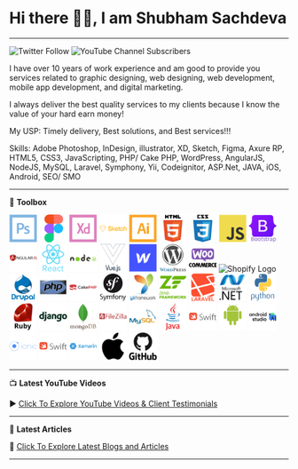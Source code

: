 # Hi there 👋🏻, I am Shubham Sachdeva

--------------
<img alt="Twitter Follow" src="https://img.shields.io/twitter/follow/xonestechnology?label=People%20Following%20Me%20On%20Twitter&style=social"> <img alt="YouTube Channel Subscribers" src="https://img.shields.io/youtube/channel/subscribers/UCTVjRFCHECx9y4HEBMSXc2A?label=People%20Subscribed%20To%20My%20Channel&style=social">

I have over 10 years of work experience and am good to provide you services related to graphic designing, web designing, web development, mobile app development, and digital marketing.

I always deliver the best quality services to my clients because I know the value of your hard earn money!

My USP: Timely delivery, Best solutions, and Best services!!!

Skills: Adobe Photoshop, InDesign, illustrator, XD, Sketch, Figma, Axure RP, HTML5, CSS3, JavaScripting, PHP/ Cake PHP, WordPress, AngularJS, NodeJS, MySQL, Laravel, Symphony, Yii, Codeignitor, ASP.Net, JAVA, iOS, Android, SEO/ SMO

-------
🧰 <b>Toolbox</b>

<img src="https://github.com/devicons/devicon/blob/master/icons/photoshop/photoshop-line.svg" alt="Photoshop Logo" width="50" height="50"> <img src="https://github.com/devicons/devicon/blob/master/icons/figma/figma-original.svg" alt="Figma Logo" width="50" height="50"> <img src="https://github.com/devicons/devicon/blob/master/icons/xd/xd-line.svg" alt="XD Logo" width="50" height="50"> <img src="https://github.com/devicons/devicon/blob/master/icons/sketch/sketch-line-wordmark.svg" alt="Sketch Logo" width="50" height="50"> <img src="https://github.com/devicons/devicon/blob/master/icons/illustrator/illustrator-line.svg" alt="Adobe illustrator Logo" width="50" height="50"> <img src="https://github.com/devicons/devicon/blob/master/icons/html5/html5-original-wordmark.svg" alt="Html5 Logo" width="50" height="50"> <img src="https://github.com/devicons/devicon/blob/master/icons/css3/css3-original-wordmark.svg" alt="Css3 Logo" width="50" height="50"> <img src="https://github.com/devicons/devicon/blob/master/icons/javascript/javascript-original.svg" alt="JavaScript Logo" width="50" height="50"> <img src="https://github.com/devicons/devicon/blob/master/icons/bootstrap/bootstrap-original-wordmark.svg" alt="Bootstrap Logo" width="50" height="50"> <img src="https://github.com/devicons/devicon/blob/master/icons/angularjs/angularjs-original-wordmark.svg" alt="Angular.js Logo" width="50" height="50"> <img src="https://github.com/devicons/devicon/blob/master/icons/react/react-original-wordmark.svg" alt="React.js Logo" width="50" height="50"> <img src="https://github.com/devicons/devicon/blob/master/icons/nodejs/nodejs-original-wordmark.svg" alt="Node.js Logo" width="50" height="50"> <img src="https://github.com/devicons/devicon/blob/master/icons/vuejs/vuejs-line-wordmark.svg" alt="Vue.js Logo" width="50" height="50"> <img src="https://github.com/devicons/devicon/blob/master/icons/webflow/webflow-original.svg" alt="Webflow Logo" width="50" height="50"> <img src="https://github.com/devicons/devicon/blob/master/icons/wordpress/wordpress-original.svg" alt="WordPress Logo" width="50" height="50"> <img src="https://github.com/devicons/devicon/blob/master/icons/woocommerce/woocommerce-original-wordmark.svg" alt="WooCommerce Logo" width="50" height="50"> <img src="https://cdn.worldvectorlogo.com/logos/shopify.svg" alt="Shopify Logo" width="50" height="50"> <img src="https://github.com/devicons/devicon/blob/master/icons/drupal/drupal-original-wordmark.svg" alt="Drupal Logo" width="50" height="50"> <img src="https://github.com/devicons/devicon/blob/master/icons/php/php-original.svg" alt="PHP Logo" width="50" height="50"> <img src="https://github.com/devicons/devicon/blob/master/icons/cakephp/cakephp-original-wordmark.svg" alt="Cake PHP Logo" width="50" height="50"> <img src="https://github.com/devicons/devicon/blob/master/icons/symfony/symfony-original-wordmark.svg" alt="Symfony Logo" width="50" height="50"> <img src="https://github.com/devicons/devicon/blob/master/icons/yii/yii-original-wordmark.svg" alt="Yii Logo" width="50" height="50"> <img src="https://github.com/devicons/devicon/blob/master/icons/zend/zend-plain-wordmark.svg" alt="Zend Logo" width="50" height="50"> <img src="https://github.com/devicons/devicon/blob/master/icons/laravel/laravel-plain-wordmark.svg" alt="Laravel Logo" width="50" height="50"> <img src="https://github.com/devicons/devicon/blob/master/icons/dot-net/dot-net-original-wordmark.svg" alt="Dot Net Logo" width="50" height="50"> <img src="https://github.com/devicons/devicon/blob/master/icons/python/python-original-wordmark.svg" alt="Python Logo" width="50" height="50"> <img src="https://github.com/devicons/devicon/blob/master/icons/ruby/ruby-original-wordmark.svg" alt="Ruby Logo" width="50" height="50"> <img src="https://github.com/devicons/devicon/blob/master/icons/django/django-plain-wordmark.svg" alt="Django Logo" width="50" height="50"> <img src="https://github.com/devicons/devicon/blob/master/icons/mongodb/mongodb-original-wordmark.svg" alt="MongoDB Logo" width="50" height="50"> <img src="https://github.com/devicons/devicon/blob/master/icons/filezilla/filezilla-plain-wordmark.svg" alt="FileZilla Logo" width="50" height="50"> <img src="https://github.com/devicons/devicon/blob/master/icons/mysql/mysql-original-wordmark.svg" alt="MySql Logo" width="50" height="50"> <img src="https://github.com/devicons/devicon/blob/master/icons/java/java-original-wordmark.svg" alt="JAVA Logo" width="50" height="50"> <img src="https://github.com/devicons/devicon/blob/master/icons/swift/swift-original-wordmark.svg" alt="Swift Logo" width="50" height="50"> <img src="https://github.com/devicons/devicon/blob/master/icons/android/android-original-wordmark.svg" alt="Android Logo" width="50" height="50"> <img src="https://github.com/devicons/devicon/blob/master/icons/androidstudio/androidstudio-original-wordmark.svg" alt="Android Studio Logo" width="50" height="50"> <img src="https://github.com/devicons/devicon/blob/master/icons/ionic/ionic-original-wordmark.svg" alt="ionic Logo" width="50" height="50"> <img src="https://github.com/devicons/devicon/blob/master/icons/swift/swift-original-wordmark.svg" alt="Swift Logo" width="50" height="50"> <img src="https://github.com/devicons/devicon/blob/master/icons/xamarin/xamarin-original-wordmark.svg" alt="Xamarin Logo" width="50" height="50"> <img src="https://github.com/devicons/devicon/blob/master/icons/apple/apple-original.svg" alt="Apple Logo" width="50" height="50"> <img src="https://github.com/devicons/devicon/blob/master/icons/github/github-original-wordmark.svg" alt="GitHub Logo" width="50" height="50">

---------

📺 <b>Latest YouTube Videos</b>

<!-- YOUTUBE-VIDOES-LIST:START -->
<!-- YOUTUBE-VIDOES-LIST:END -->

▶️ [Click To Explore YouTube Videos & Client Testimonials](https://www.youtube.com/channel/UCTVjRFCHECx9y4HEBMSXc2A/videos)

--------

📘 <b>Latest Articles</b>

<!-- BLOG-ARTICLES-LIST:START -->
<!-- BLOG-ARTICLES-LIST:END -->

📝 [Click To Explore Latest Blogs and Articles](https://www.xonestech.com/blogs/) 

--------










